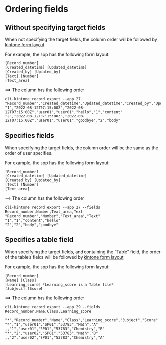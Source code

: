 # Ordering fields

## Without specifying target fields

When not specifying the target fields, the column order will be followed by [kintone form layout](https://kintone.dev/en/docs/kintone/rest-api/apps/get-form-layout/).

For example, the app has the following form layout:

```
[Record_number]
[Created_datetime] [Updated_datetime]
[Created_by] [Updated_by]
[Text] [Number]
[Text_area]
```

==> The column has the following order

```shell
cli-kintone record export --app 27
"Record_number","Created_datetime","Updated_datetime","Created_by","Updated_by","Text","Number","Text_area"
"1","2022-08-12T07:15:00Z","2022-08-12T07:15:00Z","user01","user01","hello","1","content"
"2","2022-08-12T07:15:00Z","2022-08-12T07:15:00Z","user01","user01","goodbye","2","body"
```

## Specifies fields

When specifying the target fields, the column order will be the same as the order of user specifies.

For example, the app has the following form layout:

```
[Record_number]
[Created_datetime] [Updated_datetime]
[Created_by] [Updated_by]
[Text] [Number]
[Text_area]
```

==> The column has the following order

```shell
cli-kintone record export --app 27 --fields Record_number,Number,Text_area,Text
"Record_number","Number","Text_area","Text"
"1","1","content","hello"
"2","2","body","goodbye"
```

## Specifies a table field

When specifying the target fields, and containing the “Table” field, the order of the table’s fields will be followed by [kintone form layout](https://kintone.dev/en/docs/kintone/rest-api/apps/get-form-layout/).

For example, the app has the following form layout:

```
[Record_number]
[Name] [Class]
[Learning_score] *Learning_score is a Table file*
[Subject] [Score]
```

==> The column has the following order

```shell
cli-kintone record export --app 29 --fields Record_number,Name,Class,Learning_score

"*","Record_number","Name","Class","Learning_score","Subject","Score"
"*","1","user01","SP01","53783","Math","A"
,,"1","user01","SP01","53783","Chemistry","B"
"*","2","user02","SP01","53783","Math","B"
,,"2","user02","SP01","53783","Chemistry","A"
```
